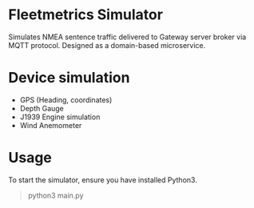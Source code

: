 # Fleetmetrics Simulator
Simulates NMEA sentence traffic delivered to Gateway server broker via MQTT protocol. Designed as a domain-based microservice.

# Device simulation
* GPS (Heading, coordinates)
* Depth Gauge
* J1939 Engine simulation
* Wind Anemometer

# Usage
To start the simulator, ensure you have installed Python3.
> python3 main.py